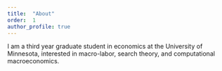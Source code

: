 ```yaml
---
title:  "About"
order:  1
author_profile: true
---
```

I am a third year graduate student in economics at the University of
Minnesota, interested in macro-labor, search theory, and computational
macroeconomics.
